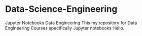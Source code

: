 # Data-Science-Engineering
Jupyter Notebooks Data Engineering
This my repository for Data Engineering Courses specifically Jupyter notebooks
Hello.